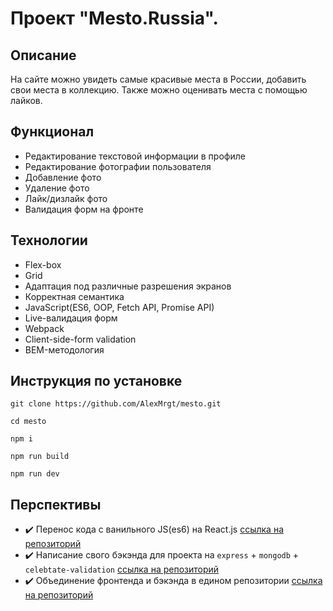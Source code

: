 
# Проект "Mesto.Russia".
## Описание

На сайте можно увидеть самые красивые места в России, добавить свои места в коллекцию. Также можно оценивать места с помощью лайков.

## Функционал

+ Редактирование текстовой информации в профиле
+ Редактирование фотографии пользователя
+ Добавление фото
+ Удаление фото
+ Лайк/дизлайк фото
+ Валидация форм на фронте
## Технологии

  + Flex-box
  + Grid
  + Адаптация под различные разрешения экранов
  + Корректная семантика
  + JavaScript(ES6, OOP, Fetch API, Promise API)
  + Live-валидация форм
  + Webpack
  + Client-side-form validation
  + BEM-методология

## Инструкция по установке

```
git clone https://github.com/AlexMrgt/mesto.git

cd mesto

npm i

npm run build

npm run dev
```

## Перспективы

+ :heavy_check_mark: Перенос кода с ванильного JS(es6) на React.js [ссылка на репозиторий](https://github.com/AlexMrgt/react-mesto-auth)
+ :heavy_check_mark: Написание свого бэкэнда для проекта на `express` + `mongodb` + `celebtate-validation` [ссылка на репозиторий](https://github.com/AlexMrgt/express-mesto)
+ :heavy_check_mark: Объединение фронтенда и бэкэнда в едином репозитории [ссылка на репозиторий](https://github.com/AlexMrgt/react-mesto-api-full)
